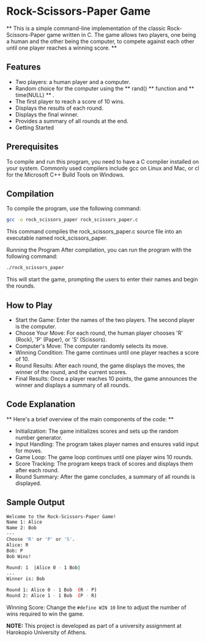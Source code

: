 # Rock-Scissors-Paper Game
** This is a simple command-line implementation of the classic Rock-Scissors-Paper game written in C. The game allows two players, one being a human and the other being the computer, to compete against each other until one player reaches a winning score. **

## Features
- Two players: a human player and a computer.
- Random choice for the computer using the ** rand() ** function and ** time(NULL) ** .
- The first player to reach a score of 10 wins.
- Displays the results of each round.
- Displays the final winner.
- Provides a summary of all rounds at the end.
- Getting Started

## Prerequisites
To compile and run this program, you need to have a C compiler installed on your system.
Commonly used compilers include gcc on Linux and Mac, or cl for the Microsoft C++ Build Tools on Windows.

## Compilation
To compile the program, use the following command:

```sh
gcc -o rock_scissors_paper rock_scissors_paper.c
```
This command compiles the rock_scissors_paper.c source file into an executable named rock_scissors_paper.

Running the Program
After compilation, you can run the program with the following command:

```sh
./rock_scissors_paper
```
This will start the game, prompting the users to enter their names and begin the rounds.

## How to Play
- Start the Game: Enter the names of the two players. The second player is the computer.
- Choose Your Move: For each round, the human player chooses 'R' (Rock), 'P' (Paper), or 'S' (Scissors).
- Computer's Move: The computer randomly selects its move.
- Winning Condition: The game continues until one player reaches a score of 10.
- Round Results: After each round, the game displays the moves, the winner of the round, and the current scores.
- Final Results: Once a player reaches 10 points, the game announces the winner and displays a summary of all rounds.

## Code Explanation
** Here's a brief overview of the main components of the code: **
- Initialization: The game initializes scores and sets up the random number generator.
- Input Handling: The program takes player names and ensures valid input for moves.
- Game Loop: The game loop continues until one player wins 10 rounds.
- Score Tracking: The program keeps track of scores and displays them after each round.
- Round Summary: After the game concludes, a summary of all rounds is displayed.

## Sample Output
```sh
Welcome to the Rock-Scissors-Paper Game!
Name 1: Alice
Name 2: Bob
---
Choose 'R' or 'P' or 'S'.
Alice: R
Bob: P
Bob Wins!

Round: 1  |Alice 0 - 1 Bob|
...
Winner is: Bob

Round 1: Alice 0 - 1 Bob  (R - P)
Round 2: Alice 1 - 1 Bob  (P - R)
```
Winning Score: Change the ```#define WIN 10``` line to adjust the number of wins required to win the game.

**NOTE:** This project is developed as part of a university assignment at Harokopio University of Athens.
